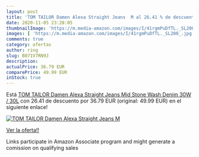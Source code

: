 ```yaml
---
layout: post
title: 'TOM TAILOR Damen Alexa Straight Jeans  M al 26.41 % de descuento'
date: 2020-11-05 23:28:05
thumbnailImage: 'https://m.media-amazon.com/images/I/41rgmPuDfTL._SL200_.jpg'
images: [ 'https://m.media-amazon.com/images/I/41rgmPuDfTL._SL200_.jpg' ]
comments: true
category: ofertas
author: ring
slug: B071V7RN9J
description:
actualPrice: 36.79 EUR
comparePrice: 49.99 EUR
inStock: true
---
```


Está [TOM TAILOR Damen Alexa Straight Jeans  Mid Stone Wash Denim  30W / 30L](https://www.amazon.de/dp/B071V7RN9J/?tag=tolees0ca-21) con 26.41 de descuento por 36.79 EUR (original: 49.99 EUR) en el siguiente enlace!

[![TOM TAILOR Damen Alexa Straight Jeans  M](https://m.media-amazon.com/images/I/41rgmPuDfTL._SL200_.jpg)](https://www.amazon.de/dp/B071V7RN9J/?tag=tolees0ca-21)

[Ver la oferta!!](https://www.amazon.de/dp/B071V7RN9J/?tag=tolees0ca-21)

Links participate in Amazon Associate program and might generate a comission on qualifying sales


